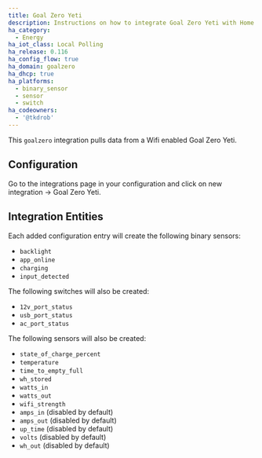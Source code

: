```yaml
---
title: Goal Zero Yeti
description: Instructions on how to integrate Goal Zero Yeti with Home Assistant
ha_category:
  - Energy
ha_iot_class: Local Polling
ha_release: 0.116
ha_config_flow: true
ha_domain: goalzero
ha_dhcp: true
ha_platforms:
  - binary_sensor
  - sensor
  - switch
ha_codeowners:
  - '@tkdrob'
---
```


This `goalzero` integration pulls data from a Wifi enabled Goal Zero Yeti.

## Configuration

Go to the integrations page in your configuration and click on new integration -> Goal Zero Yeti.

## Integration Entities

Each added configuration entry will create the following binary sensors:

- `backlight`
- `app_online`
- `charging`
- `input_detected`

The following switches will also be created:

- `12v_port_status`
- `usb_port_status`
- `ac_port_status`

The following sensors will also be created:

- `state_of_charge_percent`
- `temperature`
- `time_to_empty_full`
- `wh_stored`
- `watts_in`
- `watts_out`
- `wifi_strength`
- `amps_in` (disabled by default)
- `amps_out` (disabled by default)
- `up_time` (disabled by default)
- `volts` (disabled by default)
- `wh_out` (disabled by default)
